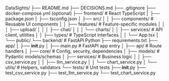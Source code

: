 DataSights/
├── README.md
├── DECISIONS.md
├── .gitignore
├── docker-compose.yml (optional)
├── frontend/                    # React TypeScript
│   ├── package.json
│   ├── tsconfig.json
│   ├── src/
│   │   ├── components/         # Reusable UI components
│   │   ├── features/           # Feature-specific modules
│   │   │   ├── upload/
│   │   │   ├── chat/
│   │   │   └── charts/
│   │   ├── services/           # API client, utilities
│   │   ├── types/              # TypeScript interfaces
│   │   └── App.tsx
│   └── public/
└── backend/                     # FastAPI Python
    ├── requirements.txt
    ├── app/
    │   ├── __init__.py
    │   ├── main.py             # FastAPI app entry
    │   ├── api/                # Route handlers
    │   ├── core/               # Config, security, dependencies
    │   ├── models/             # Pydantic models/schemas
    │   ├── services/           # Business logic
    │   │   ├── csv_service.py
    │   │   ├── llm_service.py
    │   │   └── chart_service.py
    │   └── utils/              # Helpers, validators
    └── tests/                # Unit tests
        ├── __init__.py
        ├── test_csv_service.py
        ├── test_llm_service.py
        └── test_chart_service.py